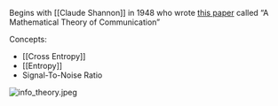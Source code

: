 Begins with [[Claude Shannon]] in 1948 who wrote [this paper](https://people.math.harvard.edu/~ctm/home/text/others/shannon/entropy/entropy.pdf) called “A Mathematical Theory of Communication”

Concepts:

* [[Cross Entropy]]
* [[Entropy]]
* Signal-To-Noise Ratio

![info_theory.jpeg](info_theory.jpeg)
